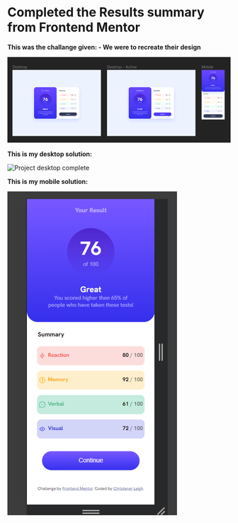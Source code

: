 # Completed the Results summary from Frontend Mentor

**This was the challange given: - We were to recreate their design**

<img src="./assets/readme-images/their-example.png" alt="Their example">


**This is my desktop solution:**

<img src="../results-summary-component-main/assets/readme-images/desktop1.png" alt="Project desktop complete">

**This is my mobile solution:**

<img src="./assets/readme-images/mobile.png" alt="Project mobile complete">
